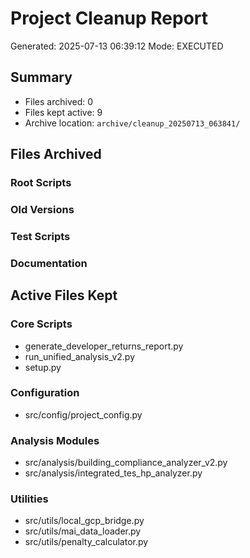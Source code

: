 # Project Cleanup Report
Generated: 2025-07-13 06:39:12
Mode: EXECUTED

## Summary
- Files archived: 0
- Files kept active: 9
- Archive location: `archive/cleanup_20250713_063841/`

## Files Archived

### Root Scripts

### Old Versions

### Test Scripts

### Documentation

## Active Files Kept

### Core Scripts
- generate_developer_returns_report.py
- run_unified_analysis_v2.py
- setup.py

### Configuration
- src/config/project_config.py

### Analysis Modules
- src/analysis/building_compliance_analyzer_v2.py
- src/analysis/integrated_tes_hp_analyzer.py

### Utilities
- src/utils/local_gcp_bridge.py
- src/utils/mai_data_loader.py
- src/utils/penalty_calculator.py

